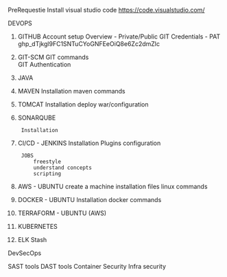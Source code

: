 PreRequestie
    Install visual studio code
        https://code.visualstudio.com/


DEVOPS

1. GITHUB
        Account setup
        Overview - Private/Public
        GIT Credentials - PAT 
            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
2. GIT-SCM
        GIT commands        
        GIT Authentication
3. JAVA
4. MAVEN
        Installation
        maven commands
    
5. TOMCAT
        Installation
        deploy war/configuration

6. SONARQUBE

        Installation


7. CI/CD - JENKINS
        Installation
        Plugins configuration

        JOBS
            freestyle
            understand concepts
            scripting 

8. AWS - UBUNTU
            create a machine
            installation files
            linux commands 

9. DOCKER - UBUNTU
            Installation
            docker commands

10. TERRAFORM - UBUNTU (AWS)

11. KUBERNETES

12. ELK Stash


DevSecOps

SAST tools
DAST tools
Container Security
Infra security
